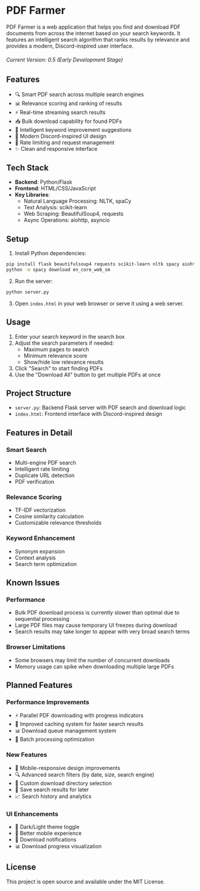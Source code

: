 # PDF Farmer

PDF Farmer is a web application that helps you find and download PDF documents from across the internet based on your search keywords. It features an intelligent search algorithm that ranks results by relevance and provides a modern, Discord-inspired user interface.
###### Current Version: 0.5 (Early Development Stage)

## Features

- 🔍 Smart PDF search across multiple search engines
- 📊 Relevance scoring and ranking of results
- ⚡ Real-time streaming search results
- 📥 Bulk download capability for found PDFs
- 🧠 Intelligent keyword improvement suggestions
- 🎨 Modern Discord-inspired UI design
- 🔄 Rate limiting and request management
- ✨ Clean and responsive interface

## Tech Stack

- **Backend**: Python/Flask
- **Frontend**: HTML/CSS/JavaScript
- **Key Libraries**:
  - Natural Language Processing: NLTK, spaCy
  - Text Analysis: scikit-learn
  - Web Scraping: BeautifulSoup4, requests
  - Async Operations: aiohttp, asyncio

## Setup

1. Install Python dependencies:
```bash
pip install flask beautifulsoup4 requests scikit-learn nltk spacy aiohttp
python -m spacy download en_core_web_sm
```

2. Run the server:
```bash
python server.py
```

3. Open `index.html` in your web browser or serve it using a web server.

## Usage

1. Enter your search keyword in the search box
2. Adjust the search parameters if needed:
   - Maximum pages to search
   - Minimum relevance score
   - Show/hide low relevance results
3. Click "Search" to start finding PDFs
4. Use the "Download All" button to get multiple PDFs at once

## Project Structure

- `server.py`: Backend Flask server with PDF search and download logic
- `index.html`: Frontend interface with Discord-inspired design

## Features in Detail

### Smart Search
- Multi-engine PDF search
- Intelligent rate limiting
- Duplicate URL detection
- PDF verification

### Relevance Scoring
- TF-IDF vectorization
- Cosine similarity calculation
- Customizable relevance thresholds

### Keyword Enhancement
- Synonym expansion
- Context analysis
- Search term optimization

## Known Issues

### Performance
- Bulk PDF download process is currently slower than optimal due to sequential processing
- Large PDF files may cause temporary UI freezes during download
- Search results may take longer to appear with very broad search terms

### Browser Limitations
- Some browsers may limit the number of concurrent downloads
- Memory usage can spike when downloading multiple large PDFs

## Planned Features

### Performance Improvements
- ⚡ Parallel PDF downloading with progress indicators
- 🚀 Improved caching system for faster search results
- 📊 Download queue management system
- 🔄 Batch processing optimization

### New Features
- 📱 Mobile-responsive design improvements
- 🔍 Advanced search filters (by date, size, search engine)
- 📂 Custom download directory selection
- 💾 Save search results for later
- 📈 Search history and analytics

### UI Enhancements
- 🎨 Dark/Light theme toggle
- 📱 Better mobile experience
- 🔔 Download notifications
- 📊 Download progress visualization

## License

This project is open source and available under the MIT License. 
